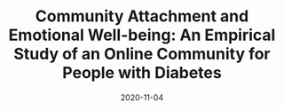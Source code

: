 ---
title: "Community Attachment and Emotional Well-being: An Empirical Study of an Online Community for People with Diabetes"
collection: publications
permalink: /publication/2020-Wu-Bernardi-ITP
date: 2020-11-04
venue: 'Information Technology & People'
paperurl: '/files/PDF/2020-Wu-Bernardi-ITP.pdf'
link: 'https://doi.org/10.1108/ITP-06-2019-0293'
citation: 'Wu, Philip Fei, Bernardi, Roberta (2020). &quot;Community Attachment and Emotional Well-being: An Empirical Study of an Online Community for People with Diabetes.&quot; <i>Information Technology & People</i>. 34(7): 1949-1975. doi.org/10.1108/ITP-06-2019-0293'
---